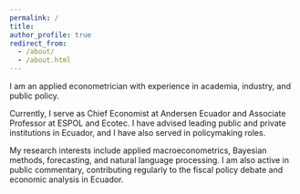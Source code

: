 ```yaml
---
permalink: /
title: 
author_profile: true
redirect_from: 
  - /about/
  - /about.html
---
```


I am an applied econometrician with experience in academia, industry, and public policy.

Currently, I serve as Chief Economist at Andersen Ecuador and Associate Professor at ESPOL and Ecotec. I have advised leading public and private institutions in Ecuador, and I have also served in policymaking roles.

My research interests include applied macroeconometrics, Bayesian methods, forecasting, and natural language processing. I am also active in public commentary, contributing regularly to the fiscal policy debate and economic analysis in Ecuador.
